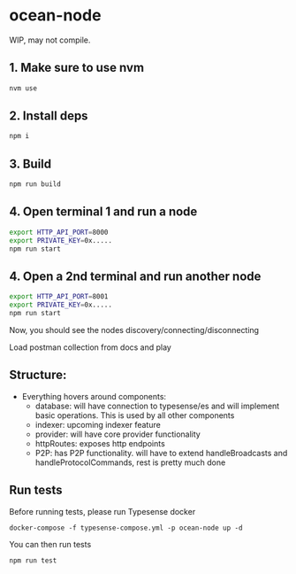 # ocean-node


WIP, may not compile.


## 1. Make sure to use nvm
```bash
nvm use
```

## 2. Install deps
```bash
npm i
```

## 3. Build
```bash
npm run build
```

## 4. Open terminal 1 and run a node
```bash
export HTTP_API_PORT=8000
export PRIVATE_KEY=0x.....
npm run start
```

## 4. Open a 2nd terminal and run another node
```bash
export HTTP_API_PORT=8001
export PRIVATE_KEY=0x.....
npm run start
```

Now, you should see the nodes discovery/connecting/disconnecting

Load postman collection from docs and play




## Structure:
 - Everything hovers around components:
    -  database:   will have connection to typesense/es and will implement basic operations.   This is used by all other components
    -  indexer:  upcoming indexer feature
    -  provider: will have core provider functionality
    -  httpRoutes:  exposes http endpoints
    -  P2P:  has P2P functionality.  will have to extend handleBroadcasts and handleProtocolCommands, rest is pretty much done

## Run tests

Before running tests, please run Typesense docker

```
docker-compose -f typesense-compose.yml -p ocean-node up -d
```

You can then run tests

```
npm run test
```


